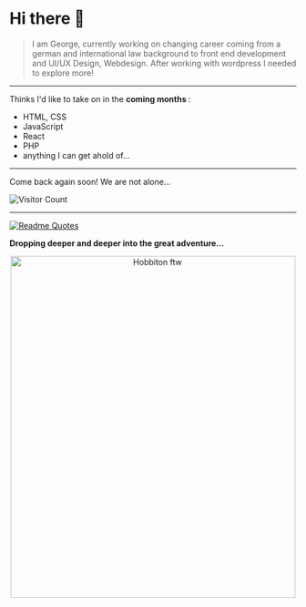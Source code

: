 # Hi there 👋

> I am George, currently working on changing career coming from a german and international law background to front end development and UI/UX Design, Webdesign. After working with wordpress I needed to explore more!


--- 

Thinks I'd like to take on in the <b> coming months </b>:
- HTML, CSS
- JavaScript
- React
- PHP
- anything I can get ahold of... 
--- 

Come back again soon! We are not alone...

![Visitor Count](https://profile-counter.glitch.me/{GeBon22}/count.svg)

---
[![Readme Quotes](https://quotes-github-readme.vercel.app/api?type=horizontal&theme=dark)](https://github.com/piyushsuthar/github-readme-quotes)

**Dropping deeper and deeper into the great adventure...**

<p align="center">
<img src="https://images.unsplash.com/photo-1590002893558-64f0d58dcca4?ixlib=rb-1.2.1&ixid=MnwxMjA3fDB8MHxwaG90by1wYWdlfHx8fGVufDB8fHx8&auto=format&fit=crop&w=687&q=80" width="500" height="600" alt="Hobbiton ftw">
</p>
